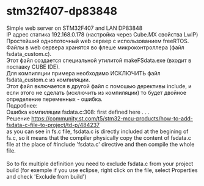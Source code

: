 # stm32f407-dp83848 <br>
Simple web server on STM32F407 and LAN DP83848<br>
IP адрес статика 192.168.0.178 (настройка через Cube.MX свойства LwIP)<br>
Простейший однопоточный web сервер с использованием freeRTOS.<br>
Файлы в web сервера хранятся во флеше микроконтроллера (файл fsdata_custom.c).<br>
Этот файл создается специальной утилитой makeFSdata.exe (входит в поставку CUBE IDE).<br>
Для компиляции примера необходимо ИСКЛЮЧИТЬ файл fsdata_custom.c из компиляции.<br>
Этот файл включается в другой файл с помошью дерективы include, и если этого не сделать (исключить из компиляции) то будет двойное определение переменных - ошибка.<br>
Подробнее: <br>
Ошибка компиляции  fsdata.c:308: first defined here . . .<br>
Решение https://community.st.com/t5/stm32-mcu-products/how-to-add-fsdata-c-file-to-project/td-p/484237<br>
as you can see in fs.c file, fsdata.c is directly included at the begining of fs.c, so it means that the compiler physically copy the content of fsdata.c file at the place of #include 'fsdata.c' directive and then compile the whole file.<br>
<br>
So to fix multiple definition you need to exclude fsdata.c from your project build (for exemple if you use eclipse, right click on the file, select Properties and check 'Exclude from build')<br>
<br>


